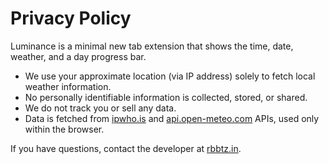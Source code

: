 # Privacy Policy

Luminance is a minimal new tab extension that shows the time, date, weather, and a day progress bar.

- We use your approximate location (via IP address) solely to fetch local weather information.
- No personally identifiable information is collected, stored, or shared.
- We do not track you or sell any data.
- Data is fetched from [ipwho.is](https://ipwho.is/) and [api.open-meteo.com](https://api.open-meteo.com/) APIs, used only within the browser.

If you have questions, contact the developer at [rbbtz.in](https://rbbtz.in).
